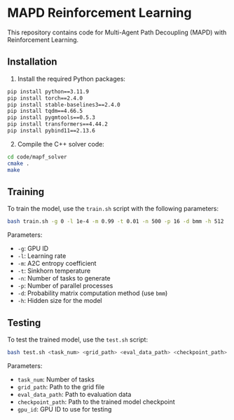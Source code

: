 # MAPD Reinforcement Learning

This repository contains code for Multi-Agent Path Decoupling (MAPD) with Reinforcement Learning.

## Installation

1. Install the required Python packages:
```bash
pip install python==3.11.9
pip install torch==2.4.0
pip install stable-baselines3==2.4.0
pip install tqdm==4.66.5
pip install pygmtools==0.5.3
pip install transformers==4.44.2
pip install pybind11==2.13.6
```

2. Compile the C++ solver code:
```bash
cd code/mapf_solver
cmake .
make
```

## Training

To train the model, use the `train.sh` script with the following parameters:

```bash
bash train.sh -g 0 -l 1e-4 -m 0.99 -t 0.01 -n 500 -p 16 -d bmm -h 512
```

Parameters:
- `-g`: GPU ID
- `-l`: Learning rate
- `-m`: A2C entropy coefficient
- `-t`: Sinkhorn temperature
- `-n`: Number of tasks to generate
- `-p`: Number of parallel processes
- `-d`: Probability matrix computation method (use `bmm`)
- `-h`: Hidden size for the model

## Testing

To test the trained model, use the `test.sh` script:

```bash
bash test.sh <task_num> <grid_path> <eval_data_path> <checkpoint_path> <gpu_id>
```

Parameters:
- `task_num`: Number of tasks
- `grid_path`: Path to the grid file
- `eval_data_path`: Path to evaluation data
- `checkpoint_path`: Path to the trained model checkpoint
- `gpu_id`: GPU ID to use for testing 